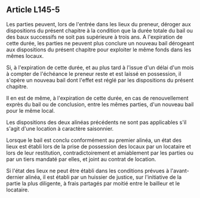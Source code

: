 Article L145-5
----
Les parties peuvent, lors de l'entrée dans les lieux du preneur, déroger aux
dispositions du présent chapitre à la condition que la durée totale du bail ou
des baux successifs ne soit pas supérieure à trois ans. A l'expiration de cette
durée, les parties ne peuvent plus conclure un nouveau bail dérogeant aux
dispositions du présent chapitre pour exploiter le même fonds dans les mêmes
locaux.

Si, à l'expiration de cette durée, et au plus tard à l'issue d'un délai d'un
mois à compter de l'échéance le preneur reste et est laissé en possession, il
s'opère un nouveau bail dont l'effet est réglé par les dispositions du présent
chapitre.

Il en est de même, à l'expiration de cette durée, en cas de renouvellement
exprès du bail ou de conclusion, entre les mêmes parties, d'un nouveau bail pour
le même local.

Les dispositions des deux alinéas précédents ne sont pas applicables s'il s'agit
d'une location à caractère saisonnier.

Lorsque le bail est conclu conformément au premier alinéa, un état des lieux est
établi lors de la prise de possession des locaux par un locataire et lors de
leur restitution, contradictoirement et amiablement par les parties ou par un
tiers mandaté par elles, et joint au contrat de location.

Si l'état des lieux ne peut être établi dans les conditions prévues à
l'avant-dernier alinéa, il est établi par un huissier de justice, sur
l'initiative de la partie la plus diligente, à frais partagés par moitié entre
le bailleur et le locataire.

